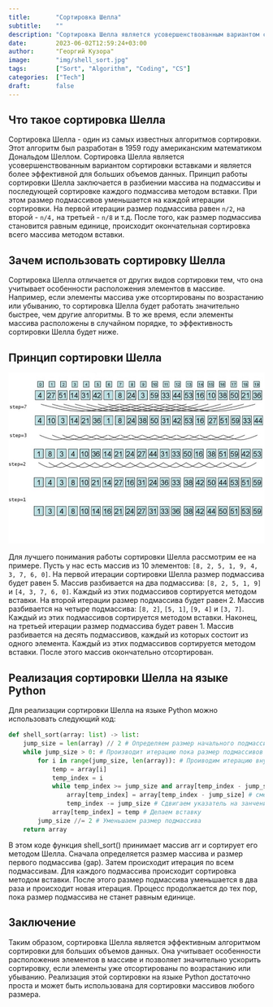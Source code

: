 ```yaml
---
title:       "Сортировка Шелла"
subtitle:    ""
description: "Сортировка Шелла является усовершенствованным вариантом сортировки вставками."
date:        2023-06-02T12:59:24+03:00
author:      "Георгий Кузора"
image:       "img/shell_sort.jpg"
tags:        ["Sort", "Algorithm", "Coding", "CS"]
categories:  ["Tech"]
draft:       false
---
```

## Что такое сортировка Шелла

Сортировка Шелла - один из самых известных алгоритмов сортировки. Этот алгоритм был разработан в 1959 году американским математиком Дональдом Шеллом. Сортировка Шелла является усовершенствованным вариантом сортировки вставками и является более эффективной для больших объемов данных.
Принцип работы сортировки Шелла заключается в разбиении массива на подмассивы и последующей сортировке каждого подмассива методом вставки. При этом размер подмассивов уменьшается на каждой итерации сортировки. На первой итерации размер подмассива равен `n/2`, на второй - `n/4,` на третьей - `n/8` и т.д. После того, как размер подмассива становится равным единице, происходит окончательная сортировка всего массива методом вставки.

## Зачем использовать сортировку Шелла

Сортировка Шелла отличается от других видов сортировки тем, что она учитывает особенности расположения элементов в массиве. Например, если элементы массива уже отсортированы по возрастанию или убыванию, то сортировка Шелла будет работать значительно быстрее, чем другие алгоритмы. В то же время, если элементы массива расположены в случайном порядке, то эффективность сортировки Шелла будет ниже.

## Принцип сортировки Шелла

![Принцип сортировки Шелла](shell_sort_inline.jpg)

Для лучшего понимания работы сортировки Шелла рассмотрим ее на примере. Пусть у нас есть массив из 10 элементов: `[8, 2, 5, 1, 9, 4, 3, 7, 6, 0]`. На первой итерации сортировки Шелла размер подмассива будет равен 5. Массив разбивается на два подмассива: `[8, 2, 5, 1, 9]` и `[4, 3, 7, 6, 0]`. Каждый из этих подмассивов сортируется методом вставки. На второй итерации размер подмассива будет равен 2. Массив разбивается на четыре подмассива: `[8, 2]`, `[5, 1]`, `[9, 4]` и `[3, 7]`. Каждый из этих подмассивов сортируется методом вставки. Наконец, на третьей итерации размер подмассива будет равен 1. Массив разбивается на десять подмассивов, каждый из которых состоит из одного элемента. Каждый из этих подмассивов сортируется методом вставки. После этого массив окончательно отсортирован.

## Реализация сортировки Шелла на языке Python

Для реализации сортировки Шелла на языке Python можно использовать следующий код:

```python
def shell_sort(array: list) -> list:
    jump_size = len(array) // 2 # Определяем размер начального подмассива
    while jump_size > 0: # Производит итерацию пока размер подмассивов не достигнет 1.
        for i in range(jump_size, len(array)): # Проиводим итерацию внутри подмассивов.
            temp = array[i]
            temp_index = i
            while temp_index >= jump_size and array[temp_index - jump_size] > temp: # Сверяем значение во временной переменной со значениями отличными по индексу на размер подмассива пока не дойдем до последнего подмассива или до того пока не встретим меньшее значение
                array[temp_index] = array[temp_index - jump_size] # смещаем большие элементы вперед чтобы дать возможность сделать вставку
                temp_index -= jump_size # Сдвигаем указатель на занчение длинны подмассива
            array[temp_index] = temp # Делаем вставку
        jump_size //= 2 # Уменьшаем размер подмассива
    return array

```

В этом коде функция shell_sort() принимает массив arr и сортирует его методом Шелла. Сначала определяется размер массива и размер первого подмассива (gap). Затем происходит итерация по всем подмассивам. Для каждого подмассива происходит сортировка методом вставки. После этого размер подмассива уменьшается в два раза и происходит новая итерация. Процесс продолжается до тех пор, пока размер подмассива не станет равным единице.

## Заключение

Таким образом, сортировка Шелла является эффективным алгоритмом сортировки для больших объемов данных. Она учитывает особенности расположения элементов в массиве и позволяет значительно ускорить сортировку, если элементы уже отсортированы по возрастанию или убыванию. Реализация этой сортировки на языке Python достаточно проста и может быть использована для сортировки массивов любого размера.
